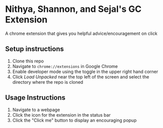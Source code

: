 # Nithya, Shannon, and Sejal's GC Extension
A chrome extension that gives you helpful advice/encouragement on click

## Setup instructions
1. Clone this repo
2. Navigate to `chrome://extensions` in Google Chrome
3. Enable developer mode using the toggle in the upper right hand corner
4. Click *Load Unpacked* near the top left of the screen and select the directory where the repo is cloned

## Usage Instructions
1. Navigate to a webpage
2. Click the icon for the extension in the status bar
3. Click the "Click me" button to display an encouraging popup
